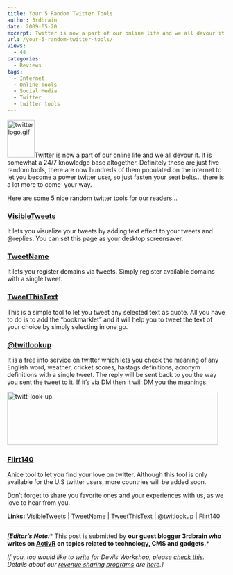 ```yaml
---
title: Your 5 Random Twitter Tools
author: 3rdbrain
date: 2009-05-20
excerpt: Twitter is now a part of our online life and we all devour it. It is somewhat a 24/7 knowledge base altogether. Definitely these are just five random tools, there are now hundreds of them populated on the internet to let you become a power twitter user, so just fasten your seat belts... there is a lot more to come your way.
url: /your-5-random-twitter-tools/
views:
  - 48
categories:
  - Reviews
tags:
  - Internet
  - Online Tools
  - Social Media
  - Twitter
  - twitter tools
---
```

<img class="alignleft size-full wp-image-3753" src="http://cdn.devilsworkshop.org/files/2009/01/twitterlogo.gif" alt="twitterlogo.gif" width="63" height="86" />Twitter is now a part of our online life and we all devour it. It is somewhat a 24/7 knowledge base altogether. Definitely these are just five random tools, there are now hundreds of them populated on the internet to let you become a power twitter user, so just fasten your seat belts&#8230; there is a lot more to come  your way.

Here are some 5 nice random twitter tools for our readers&#8230;

### <a href="http://visibletweets.com/" onclick="_gaq.push(['_trackEvent', 'outbound-article', 'http://visibletweets.com/', 'VisibleTweets']);" target="_self"><strong>VisibleTweets</strong></a>

It lets you visualize your tweets by adding text effect to your tweets and @replies. You can set this page as your desktop screensaver.

### <a href="http://tweetname.com/" onclick="_gaq.push(['_trackEvent', 'outbound-article', 'http://tweetname.com/', 'TweetName']);" target="_self"><strong>TweetName</strong></a>

It lets you register domains via tweets. Simply register available domains with a single tweet.

### **<a href="http://www.tweetthistext.com/" onclick="_gaq.push(['_trackEvent', 'outbound-article', 'http://www.tweetthistext.com/', 'TweetThisText']);" target="_self">TweetThisText</a>**

This is a simple tool to let you tweet any selected text as quote. All you have to do is to add the &#8220;bookmarklet&#8221; and it will help you to tweet the text of your choice by simply selecting in one go.

### <a href="http://twitlookup.com/" onclick="_gaq.push(['_trackEvent', 'outbound-article', 'http://twitlookup.com/', '@twitlookup']);" target="_self"><strong>@twitlookup</strong></a>

It is a free info service on twitter which lets you check the meaning of any English word, weather, cricket scores, hastags definitions, acronym definitions with a single tweet. The reply will be sent back to you the way you sent the tweet to it. If it&#8217;s via DM then it will DM you the meanings.

<img class="aligncenter size-full wp-image-8844" src="http://cdn.devilsworkshop.org/files/2009/05/twitt-look-up.png" alt="twitt-look-up" width="486" height="123" />

### <a href="http://flirt140.com/" onclick="_gaq.push(['_trackEvent', 'outbound-article', 'http://flirt140.com/', 'Flirt140']);" target="_self"><strong>Flirt140</strong></a>

Anice tool to let you find your love on twitter. Although this tool is only available for the U.S twitter users, more countries will be added soon.

Don&#8217;t forget to share you favorite ones and your experiences with us, as we love to hear from you.

**Links:** <a href="http://visibletweets.com/" onclick="_gaq.push(['_trackEvent', 'outbound-article', 'http://visibletweets.com/', 'VisibleTweets']);" target="_self">VisibleTweets</a> | <a href="http://tweetname.com/" onclick="_gaq.push(['_trackEvent', 'outbound-article', 'http://tweetname.com/', 'TweetName']);" target="_self">TweetName</a> | <a href="http://www.tweetthistext.com/" onclick="_gaq.push(['_trackEvent', 'outbound-article', 'http://www.tweetthistext.com/', 'TweetThisText']);" target="_self">TweetThisText</a> | <a href="http://twitlookup.com/" onclick="_gaq.push(['_trackEvent', 'outbound-article', 'http://twitlookup.com/', '@twitlookup']);" target="_self">@twitlookup</a> | <a href="http://flirt140.com/" onclick="_gaq.push(['_trackEvent', 'outbound-article', 'http://flirt140.com/', 'Flirt140']);" target="_self">Flirt140</a>

* * *

*[**Editor&#8217;s Note:**** This post is submitted by **our guest blogger **3rdbrain **who writes on <a href="http://www.activr.com/" onclick="_gaq.push(['_trackEvent', 'outbound-article', 'http://www.activr.com/', 'ActivR']);" target="_self">ActivR</a> on topics related to technology, CMS and gadgets****.***</p> 

*If you, too would like to <a href="http://devilsworkshop.org/join-dw/" target="_blank">write</a> for Devils Workshop, please <a href="http://devilsworkshop.org/join-dw/" target="_blank">check this</a>. Details about our <a href="http://devilsworkshop.org/join-dw/" target="_blank">revenue sharing programs</a> are <a href="http://devilsworkshop.org/join-dw/" target="_blank">here</a>.]*
